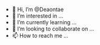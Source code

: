 - 👋 Hi, I’m @Deaontae
- 👀 I’m interested in ...
- 🌱 I’m currently learning ...
- 💞️ I’m looking to collaborate on ...
- 📫 How to reach me ...

<!---
Deaontae/Deaontae is a ✨ special ✨ repository because its `README.md` (this file) appears on your GitHub profile.
You can click the Preview link to take a look at your changes.
--->
